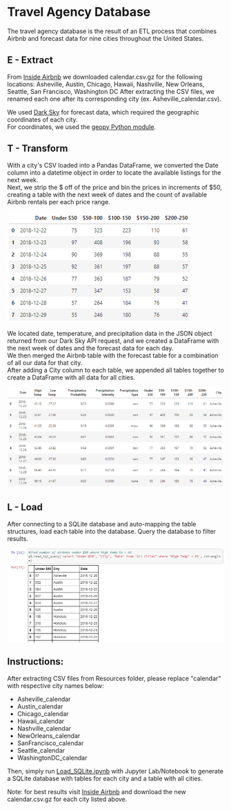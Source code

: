 # Travel Agency Database
The travel agency database is the result of an ETL process that combines Airbnb and forecast data for nine cities throughout the United States.  

## E - Extract
From [Inside Airbnb](http://insideairbnb.com/get-the-data.html) we downloaded calendar.csv.gz for the following locations: 
Asheville, Austin, Chicago, Hawaii, Nashville, New Orleans, Seattle, San Francisco, Washington DC
After extracting the CSV files, we renamed each one after its corresponding city (ex. Asheville_calendar.csv).

We used [Dark Sky](https://darksky.net/dev) for forecast data, which required the geographic coordinates of each city.  
For coordinates, we used the [geopy Python module](https://pypi.org/project/geopy/).  

## T - Transform
With a city's CSV loaded into a Pandas DataFrame, we converted the Date column into a datetime object in order to locate the available listings for the next week.  
Next, we strip the $ off of the price and bin the prices in increments of $50, creating a table with the next week of dates and the count of available Airbnb rentals per each price range.  

![Asheville Airbnb Table](Resources/Asheville_Airbnb.png)

We located date, temperature, and precipitation data in the JSON object returned from our Dark Sky API request, and we created a DataFrame with the next week of dates and the forecast data for each day.  
We then merged the Airbnb table with the forecast table for a combination of all our data for that city.  
After adding a City column to each table, we appended all tables together to create a DataFrame with all data for all cities.

![Asheville Table with Airbnb and Forecast Data](Resources/Asheville.png)

## L - Load
After connecting to a SQLite database and auto-mapping the table structures, load each table into the database. 
Query the database to filter results.

![Example SQL Query](Resources/Query.png)

## Instructions:
After extracting CSV files from Resources folder, please replace "calendar" with respective city names below:
* Asheville_calendar
* Austin_calendar
* Chicago_calendar
* Hawaii_calendar
* Nashville_calendar
* NewOrleans_calendar
* SanFrancisco_calendar
* Seattle_calendar
* WashingtonDC_calendar

Then, simply run [Load_SQLite.ipynb](Load_SQLite.ipynb) with Jupyter Lab/Notebook to generate a SQLite database with tables for each city and a table with all cities.

Note: for best results visit [Inside Airbnb](http://insideairbnb.com/get-the-data.html) and download the new calendar.csv.gz for each city listed above.
